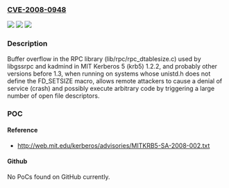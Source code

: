### [CVE-2008-0948](https://cve.mitre.org/cgi-bin/cvename.cgi?name=CVE-2008-0948)
![](https://img.shields.io/static/v1?label=Product&message=n%2Fa&color=blue)
![](https://img.shields.io/static/v1?label=Version&message=n%2Fa&color=blue)
![](https://img.shields.io/static/v1?label=Vulnerability&message=n%2Fa&color=brighgreen)

### Description

Buffer overflow in the RPC library (lib/rpc/rpc_dtablesize.c) used by libgssrpc and kadmind in MIT Kerberos 5 (krb5) 1.2.2, and probably other versions before 1.3, when running on systems whose unistd.h does not define the FD_SETSIZE macro, allows remote attackers to cause a denial of service (crash) and possibly execute arbitrary code by triggering a large number of open file descriptors.

### POC

#### Reference
- http://web.mit.edu/kerberos/advisories/MITKRB5-SA-2008-002.txt

#### Github
No PoCs found on GitHub currently.

